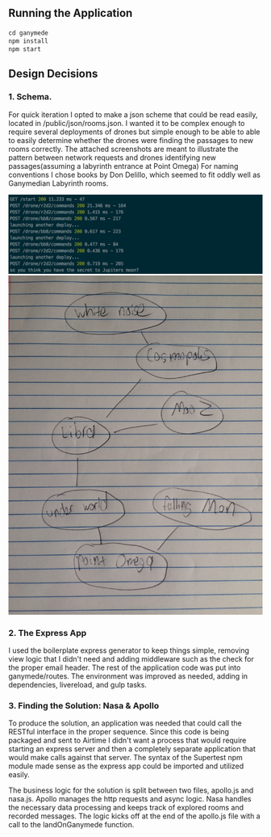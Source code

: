 ## Running the Application
    cd ganymede
    npm install
    npm start

## Design Decisions

### 1. Schema.

For quick iteration I opted to make a json scheme that could be read easily, located in /public/json/rooms.json. I wanted it to be complex enough to require several deployments of drones but simple enough to be able to able to easily determine whether the drones were finding the passages to new rooms correctly. The attached screenshots are meant to illustrate the pattern between network requests and drones identifying new passages(assuming a labyrinth entrance at Point Omega) For naming conventions I chose books by Don Delillo, which seemed to fit oddly well as Ganymedian Labyrinth rooms.

![network requests](/public/images/networkRequests.png)
![network requests](/public/images/sketchedSchema.jpg)


### 2. The Express App
I used the boilerplate express generator to keep things simple, removing view logic that I didn't need and adding middleware such as the check for the proper email header. The rest of the application code was put into ganymede/routes. The environment was improved as needed, adding in dependencies, livereload, and gulp tasks.

### 3. Finding the Solution: Nasa & Apollo

To produce the solution, an application was needed that could call the RESTful interface in the proper sequence.
Since this code is being packaged and sent to Airtime I didn't want a process that would require starting an express server and then a completely separate application that would make calls against that server. The syntax of the Supertest npm module made sense as the express app could be imported and utilized easily.

The business logic for the solution is split between two files, apollo.js and nasa.js. Apollo manages the http requests and async logic. Nasa handles the necessary data processing and keeps track of explored rooms and recorded messages. The logic kicks off at the end of the apollo.js file with a call to the landOnGanymede function.
